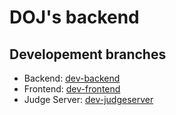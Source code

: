 # DOJ's backend

## Developement branches
- Backend: [dev-backend](https://github.com/nvatuan/PBL_DOnlineJudge/tree/dev-backend)
- Frontend: [dev-frontend](https://github.com/nvatuan/PBL_DOnlineJudge/tree/dev-frontend)
- Judge Server: [dev-judgeserver](https://github.com/nvatuan/PBL_DOnlineJudge/tree/dev-judgeserver)

